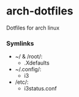 # arch-dotfiles
Dotfiles for arch linux 

### Symlinks
* ~/ & /root/:
    * .Xdefaults
* ~/.config/:
    * i3
* /etc/:
    * i3status.conf

